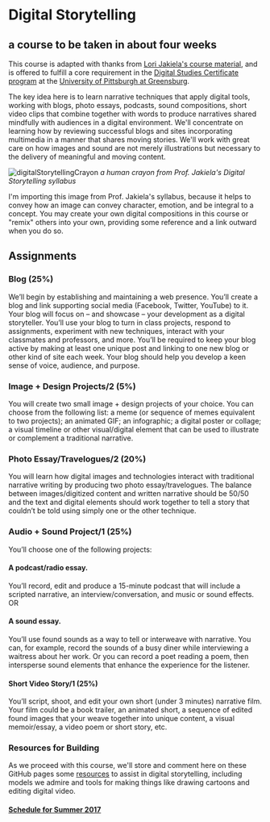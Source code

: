 # Digital Storytelling
## a course to be taken in about four weeks

This course is adapted with thanks from [Lori Jakiela's course material](https://upgstories.wordpress.com/2015/01/05/welcome-to-digital-storytelling-1-syllabus-and-course-details/), and is offered to fulfill a core requirement in the [Digital Studies Certificate program](http://greensburg.pitt.edu/academics/info/digital-studies) at the [University of Pittsburgh at Greensburg](http://www.greensburg.pitt.edu/).

The key idea here is to learn narrative techniques that apply digital tools, working with blogs, photo essays, podcasts, sound compositions, short video clips that combine together with words to produce narratives shared mindfully with audiences in a digital environment. We'll concentrate on learning how by reviewing successful blogs and sites incorporating multimedia in a manner that shares moving stories. We'll work with great care on how images and sound are not merely illustrations but necessary to the delivery of meaningful and moving content.  


![digitalStorytellingCrayon](https://upgstories.files.wordpress.com/2015/01/menace-3.png)
*a human crayon from Prof. Jakiela's Digital Storytelling syllabus*

I'm importing this image from Prof. Jakiela's syllabus, because it helps to convey how an image can convey character, emotion, and be integral to a concept. You may create your own digital compositions in this course or "remix" others into your own, providing some reference and a link outward when you do so. 

## Assignments

### Blog (25%) 
We’ll begin by establishing and maintaining a web presence. You’ll create a blog and link supporting social media (Facebook, Twitter, YouTube) to it. Your blog will focus on – and showcase – your development as a digital storyteller. You’ll use your blog to turn in class projects, respond to assignments, experiment with new techniques, interact with your classmates and professors, and more. You’ll be required to keep your blog active by making at least one unique post and linking to one new blog or other kind of site each week. Your blog should help you develop a keen sense of voice, audience, and purpose.

### Image + Design Projects/2 (5%) 
You will create two small image + design projects of your choice. You can choose from the following list: a meme (or sequence of memes equivalent to two projects); an animated GIF; an infographic; a digital poster or collage; a visual timeline or other visual/digital element that can be used to illustrate or complement a traditional narrative.

### Photo Essay/Travelogues/2 (20%) 
You will learn how digital images and technologies interact with traditional narrative writing by producing two photo essay/travelogues. The balance between images/digitized content and written narrative should be 50/50 and the text and digital elements should work together to tell a story that couldn’t be told using simply one or the other technique.

### Audio + Sound Project/1 (25%)  
You’ll choose one of the following projects:

#### A podcast/radio essay. 
You’ll record, edit and produce a 15-minute podcast that will include a scripted narrative, an interview/conversation, and music or sound effects.
OR

#### A sound essay. 
You’ll use found sounds as a way to tell or interweave with narrative. You can, for example, record the sounds of a busy diner while interviewing a waitress about her work. Or you can record a poet reading a poem, then intersperse sound elements that enhance the experience for the listener.

#### Short Video Story/1 (25%)

You’ll script, shoot, and edit your own short (under 3 minutes) narrative film. Your film could be a book trailer, an animated short, a sequence of edited found images that your weave together into unique content, a visual memoir/essay, a video poem or short story, etc.

### Resources for Building
As we proceed with this course, we'll store and comment here on these GitHub pages some [resources](resources.md) to assist in digital storytelling, including models we admire and tools for making things like drawing cartoons and editing digital video. 

#### [Schedule for Summer 2017](schedule_2017.md)
